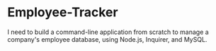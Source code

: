 # Employee-Tracker
I need to build a command-line application from scratch to manage a company's employee database, using Node.js, Inquirer, and MySQL.
